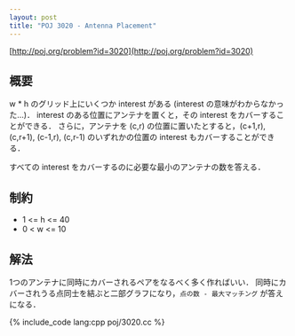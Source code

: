 ```yaml
---
layout: post
title: "POJ 3020 - Antenna Placement"
---
```

[http://poj.org/problem?id=3020](http://poj.org/problem?id=3020)

## 概要
w \* h のグリッド上にいくつか interest がある (interest の意味がわからなかった…)．
interest のある位置にアンテナを置くと，その interest をカバーすることができる．
さらに，アンテナを (c,r) の位置に置いたとすると，(c+1,r), (c,r+1), (c-1,r), (c,r-1) のいずれかの位置の interest もカバーすることができる．

すべての interest をカバーするのに必要な最小のアンテナの数を答える．

## 制約
- 1 <= h <= 40
- 0 < w <= 10

## 解法
1つのアンテナに同時にカバーされるペアをなるべく多く作ればいい．
同時にカバーされうる点同士を結ぶと二部グラフになり，`点の数 - 最大マッチング` が答えになる．

{% include_code lang:cpp poj/3020.cc %}
